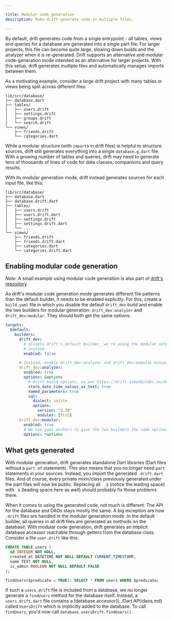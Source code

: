 ```yaml
---

title: Modular code generation
description: Make drift generate code in multiple files.

---
```


By default, drift generates code from a single entrypoint - all tables, views
and queries for a database are generated into a single part file.
For larger projects, this file can become quite large, slowing down builds and
the analyzer when it is re-generated.
Drift supports an alternative and modular code-generation mode intended as an
alternative for larger projects.
With this setup, drift generates multiple files and automatically manages
imports between them.

As a motivating example, consider a large drift project with many tables or
views being split across different files:

```
lib/src/database/
├── database.dart
├── tables/
│   ├── users.drift
│   ├── settings.drift
│   ├── groups.drift
│   └── search.drift
└── views/
    ├── friends.drift
    └── categories.dart
```

While a modular structure (with `import`s in drift files) is helpful to structure
sources, drift still generates everything into a single `database.g.dart` file.
With a growing number of tables and queries, drift may need to generate tens of
thousands of lines of code for data classes, companions and query results.

With its modular generation mode, drift instead generates sources for each input
file, like this:

```
lib/src/database/
├── database.dart
├── database.drift.dart
├── tables/
│   ├── users.drift
│   ├── users.drift.dart
│   ├── settings.drift
│   ├── settings.drift.dart
│   └── ...
└── views/
    ├── friends.drift
    ├── friends.drift.dart
    ├── categories.dart
    └── categories.drift.dart
```

## Enabling modular code generation

_Note_: A small example using modular code generation is also part of [drift's repository](https://github.com/simolus3/drift/tree/develop/examples/modular).

As drift's modular code generation mode generates different file patterns than
the default builder, it needs to be enabled explicitly. For this, create a
`build.yaml` file in which you disable the default `drift_dev` build and enable
the two builders for modular generation: `drift_dev:analyzer` and
`drift_dev:modular`. They should both get the same options:

```yaml
targets:
  $default:
    builders:
      drift_dev:
        # disable drift's default builder, we're using the modular setup
        # instead.
        enabled: false

      # Instead, enable drift_dev:analyzer and drift_dev:modular manually:
      drift_dev:analyzer:
        enabled: true
        options: &options
          # Drift build options, as per https://drift.simonbinder.eu/docs/advanced-features/builder_options/
          store_date_time_values_as_text: true
          named_parameters: true
          sql:
            dialect: sqlite
            options:
              version: "3.39"
              modules: [fts5]
      drift_dev:modular:
        enabled: true
        # We use yaml anchors to give the two builders the same options
        options: *options
```

## What gets generated

With modular generation, drift generates standalone Dart libraries (Dart files
without a `part of` statement). This also means that you no longer need `part`
statements in your sources. Instead, you import the generated `.drift.dart`
files. And of course, every private mixin/class previously generated under the
part files will now be public. Replacing all ` _$` (notice the leading space)
with ` $` (leading space here as well) should probably fix those problems there.

When it comes to using the generated code, not much is different: The API for
the database and DAOs stays mostly the same.
A big exception are how `.drift` files are handled in the modular generation
mode. In the default builder, all queries in all drift files are generated as
methods on the database.
With modular code generation, drift generates an implicit database accessor
reachable through getters from the database class. Consider a file `user.drift`
like this:

```sql
CREATE TABLE users (
  id INTEGER NOT NULL,
  created_at DATETIME NOT NULL DEFAULT CURRENT_TIMESTAMP,
  name TEXT NOT NULL,
  is_admin BOOLEAN NOT NULL DEFAULT FALSE
);

findUsers($predicate = TRUE): SELECT * FROM users WHERE $predicate;
```

If such a `users.drift` file is included from a database, we no longer generate
a `findUsers` method for the database itself.
Instead, a `users.drift.dart` file contains a [database accessor](../Dart API/daos.md) called `UsersDrift` which is implicitly added to the database.
To call `findUsers`, you'd now call `database.usersDrift.findUsers()`.
